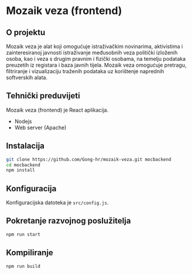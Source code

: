 # Mozaik veza (frontend)

## O projektu

Mozaik veza je alat koji omogućuje istraživačkim novinarima, aktivistima i zainteresiranoj javnosti istraživanje
međusobnih veza politički izloženih osoba, kao i veza s drugim pravnim i fizički osobama, na temelju podataka preuzetih
iz registara i baza javnih tijela. Mozaik veza omogućuje pretragu, filtriranje i vizualizaciju traženih podataka uz
korištenje naprednih softverskih alata.

## Tehnički preduvijeti

Mozaik veza (frontend) je React aplikacija.

- Nodejs
- Web server (Apache)

## Instalacija

```bash
git clone https://github.com/Gong-hr/mozaik-veza.git mocbackend
cd mocbackend
npm install
```

## Konfiguracija

Konfiguracijska datoteka je `src/config.js`.

## Pokretanje razvojnog poslužitelja

```bash
npm run start
```

## Kompiliranje

```bash
npm run build
```